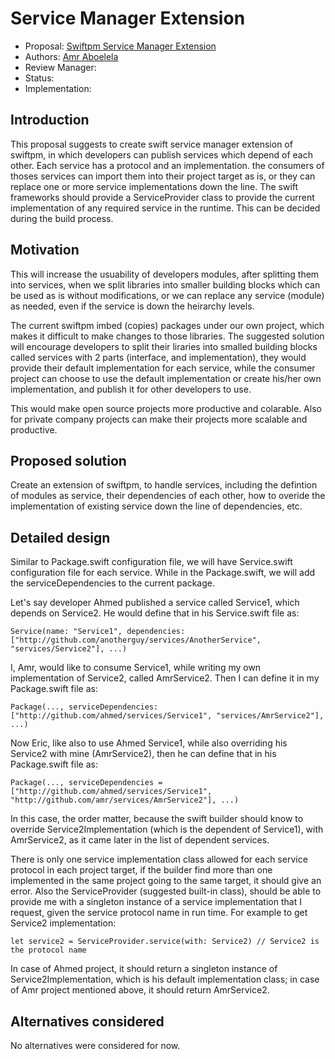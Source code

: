 # Service Manager Extension

* Proposal: [Swiftpm Service Manager Extension](swiftpm-service-manager-extension.md)
* Authors: [Amr Aboelela](https://github.com/amraboelela)
* Review Manager:
* Status:
* Implementation: 

## Introduction

This proposal suggests to create swift service manager extension of swiftpm, in which developers can publish services which depend of each other. Each service has a protocol and an implementation. the consumers of thoses services can import them into their project target as is, or they can replace one or more service implementations down the line. The swift frameworks should provide a ServiceProvider class to provide the current implementation of any required service in the runtime. This can be decided during the build process.

## Motivation

This will increase the usuability of developers modules, after splitting them into services, when we split libraries into smaller building blocks which can be used as is without modifications, or we can replace any service (module) as needed, even if the service is down the heirarchy levels.

The current swiftpm imbed (copies) packages under our own project, which makes it difficult to make changes to those libraries. The suggested solution will encourage developers to split their liraries into smalled building blocks called services with 2 parts (interface, and implementation), they would provide their default implementation for each service, while the consumer project can choose to use the default implementation or create his/her own implementation, and publish it for other developers to use.

This would make open source projects more productive and colarable. Also for private company projects can make their projects more scalable and productive.

## Proposed solution

Create an extension of swiftpm, to handle services, including the defintion of modules as service, their dependencies of each other, how to overide the implementation of existing service down the line of dependencies, etc.


## Detailed design

Similar to Package.swift configuration file, we will have Service.swift configuration file for each service. While in the Package.swift, we will add the serviceDependencies to the current package.

Let's say developer Ahmed published a service called Service1, which depends on Service2. He would define that in his Service.swift file as:

```
Service(name: "Service1", dependencies: ["http://github.com/anotherguy/services/AnotherService", "services/Service2"], ...)
```


I, Amr, would like to consume Service1, while writing my own implementation of Service2, called AmrService2. Then I can define it in my Package.swift file as:

```
Package(..., serviceDependencies: ["http://github.com/ahmed/services/Service1", "services/AmrService2"], ...)
```

Now Eric, like also to use Ahmed Service1, while also overriding his Service2 with mine (AmrService2), then he can define that in his Package.swift file as:

```
Package(..., serviceDependencies = ["http://github.com/ahmed/services/Service1", "http://github.com/amr/services/AmrService2"], ...)
```

In this case, the order matter, because the swift builder should know to override Service2Implementation (which is the dependent of Service1), with AmrService2, as it came later in the list of dependent services.

There is only one service implementation class allowed for each service protocol in each project target, if the builder find more than one implemented in the same project going to the same target, it should give an error. Also the ServiceProvider (suggested built-in class), should be able to provide me with a singleton instance of a service implementation that I request, given the service protocol name in run time. For example to get Service2 implementation:

```
let service2 = ServiceProvider.service(with: Service2) // Service2 is the protocol name
```

In case of Ahmed project, it should return a singleton instance of Service2Implementation, which is his default implementation class; in case of Amr project mentioned above, it should return AmrService2.

## Alternatives considered

No alternatives were considered for now.

